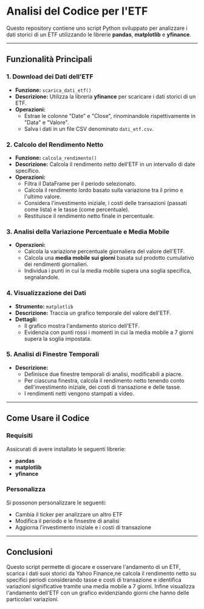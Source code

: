 # Analisi del Codice per l'ETF

Questo repository contiene uno script Python sviluppato per analizzare i dati storici di un ETF utilizzando le librerie **pandas**, **matplotlib** e **yfinance**.

---

## Funzionalità Principali

### 1. Download dei Dati dell'ETF
- **Funzione:** `scarica_dati_etf()`
- **Descrizione:** Utilizza la libreria **yfinance** per scaricare i dati storici di un ETF.
- **Operazioni:**
  - Estrae le colonne "Date" e "Close", rinominandole rispettivamente in "Data" e "Valore".
  - Salva i dati in un file CSV denominato `dati_etf.csv`.

### 2. Calcolo del Rendimento Netto
- **Funzione:** `calcola_rendimento()`
- **Descrizione:** Calcola il rendimento netto dell'ETF in un intervallo di date specifico.
- **Operazioni:**
  - Filtra il DataFrame per il periodo selezionato.
  - Calcola il rendimento lordo basato sulla variazione tra il primo e l'ultimo valore.
  - Considera l'investimento iniziale, i costi delle transazioni (passati come lista) e le tasse (come percentuale).
  - Restituisce il rendimento netto finale in percentuale.

### 3. Analisi della Variazione Percentuale e Media Mobile
- **Operazioni:**
  - Calcola la variazione percentuale giornaliera del valore dell'ETF.
  - Calcola una **media mobile sui giorni** basata sul prodotto cumulativo dei rendimenti giornalieri.
  - Individua i punti in cui la media mobile supera una soglia specifica, segnalandole.

### 4. Visualizzazione dei Dati
- **Strumento:** `matplotlib`
- **Descrizione:** Traccia un grafico temporale del valore dell'ETF.
- **Dettagli:**
  - Il grafico mostra l'andamento storico dell'ETF.
  - Evidenzia con punti rossi i momenti in cui la media mobile a 7 giorni supera la soglia impostata.

### 5. Analisi di Finestre Temporali
- **Descrizione:** 
  - Definisce due finestre temporali di analisi, modificabili a piacre.  
  - Per ciascuna finestra, calcola il rendimento netto tenendo conto dell'investimento iniziale, dei costi di transazione e delle tasse.
  - I rendimenti netti vengono stampati a video.

---

## Come Usare il Codice

### Requisiti
Assicurati di avere installato le seguenti librerie:
- **pandas**
- **matplotlib**
- **yfinance**

### Personalizza
Si possonon personalizzare le seguenti:
- Cambia il ticker per analizzare un altro ETF
- Modifica il periodo e le finsestre di analisi
- Aggiorna l'investimento iniziale e i costi di transazione

---

## Conclusioni
Questo script permette di giocare e osservare l'andamento di un ETF, scarica i dati suoi storici da Yahoo Finance,ne calcola il rendimento netto su specifici periodi considerando tasse e costi di transazione e identifica variazioni significative tramite una media mobile a 7 giorni. Infine visualizza l'andamento dell'ETF con un grafico evidenziando giorni che hanno delle particolari variazioni. 


